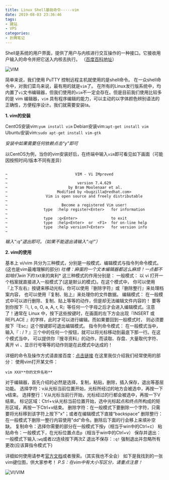 ```yaml
---
title: Linux Shell基础命令-----vim
date: 2019-08-03 23:36:46
tags:
- 建站
- VPS
categories: 
- 折腾笔记
---
```

Shell是系统的用户界面，提供了用户与内核进行交互操作的一种接口。它接收用户输入的命令并把它送入内核去执行。
（[百度百科地址][1]）

<!--more-->

![VIM][2]

简单来说，我们使用 PuTTY 控制远程主机就使用的是shell命令。
在一众shell命令中，对我们菜鸟来说，最有用的就是`vim`了。
在所有的Linux发行版系统中，均内置了`vi`文书编辑器，但我们使用的`vim`不一定会存在。但是目前我们使用比较多的是 vim 编辑器，`vim` 具有程序编辑的能力，可以主动的以字体颜色辨别语法的正确性，方便程序设计。我们就需要安装ta。

 **1. vim的安装**

CentOS安装vim:`yum install vim`
Debian安装vim:`apt-get install vim`
Ubuntu安装vim:`sudo apt-get install vim-gtk`

*安装中如果需要任何依赖点击“y”即可*

以CentOS为例，当你的vim安装好后，在终端中输入`vim`即可看见如下画面（可能因按照时间/版本不同有差异）
```

~                              VIM - Vi IMproved
~
~                               version 7.4.629
~                           by Bram Moolenaar et al.
~                      Modified by <bugzilla@redhat.com>
~                 Vim is open source and freely distributable
~
~                        Become a registered Vim user!
~                type  :help register<Enter>   for information
~
~                type  :q<Enter>               to exit
~                type  :help<Enter>  or  <F1>  for on-line help
~                type  :help version7<Enter>   for version info
~

```
*输入“:q”退出即可。（如果不能退出请输入“:q!”）*

 **2. vim的使用**

基本上 vi/vim 共分为三种模式，分别是一般模式、编辑模式与指令列命令模式。 (这也是vim最难理解的部分)
*吐槽：麻蛋的一个文本编辑器都这么麻烦！一点都不如咱们win下的*.txt来的爽利*
这三种模式的作用分别是：
一般模式：
以 vi 打开一个档案就直接进入一般模式了(这是默认的模式)。在这个模式中， 你可以使用『上下左右』按键来移动光标，你可以使用『删除字符』或『删除整行』来处理档案内容， 也可以使用『复制、贴上』来处理你的文件数据。
编辑模式：
在一般模式中可以进行删除、复制、贴上等等的动作，但是却无法编辑文件内容的！ 要等到你按下『i, I, o, O, a, A, r, R』等任何一个字母之后才会进入编辑模式。注意了！通常在 Linux 中，按下这些按键时，在画面的左下方会出现『INSERT 或 REPLACE 』的字样，此时才可以进行编辑。而如果要回到一般模式时， 则必须要按下『Esc』这个按键即可退出编辑模式。
指令列命令模式：
在一般模式当中，输入『 : / ? 』三个中的任何一个按钮，就可以将光标移动到最底下那一行。在这个模式当中， 可以提供你『搜寻资料』的动作，而读取、存盘、大量取代字符、离开 vi 、显示行号等等的动作则是在此模式中达成的！

详细的命令及操作方式请直接百度：[点击链接][3]
在这里我仅介绍我们经常使用的部分：
使用vim打开某文件：
```
vim XXX**你的文件名称**
```
对于编辑器，首先介绍的必然是选择，复制，粘贴，删除，插入保存，退出等基层功能。
选择字符：v从光标当前位置开始，光标所经过的地方会被选中，再按一下v结束。 
选择整行：V从光标当前行开始，光标经过的行都会被选中，再按一下V结束。
标记区域：Ctrl+v从光标当前位置开始，选中光标起点和终点所构成的矩形区域，再按一下Ctrl+v结束。
删除字符：在一般模式下要删除一个字符，只需要将光标移到该字符上按下"x"；或者在编辑模式下直接“backspace”
删除整行：在一般模式下删除一整行内容使用"dd"命令。删除后下面的行会移上来填补空缺。
复制命令：选择你需要的部分在一般模式下按`y`（相当于win中的Ctrl+c）
粘贴命令：一般模式下，在光标位置点击`p`（相当于win中的Ctrl+v）
保存并退出：一般模式下输入`:wq`或者`ZZ`连续按下两次Z
退出不保存：`:q!` 强制退出并忽略所有更改(应该算指令模式下)

详细如何使用请参考[官方文档][4]或者搜索。（其实我也不全会）
如下是我找到的一张vim键位图，供大家参考！
*P.S：在vim中有大小写区分，请重点注意！*

![VI/VIM][5]


  [1]: http://baike.baidu.com/view/573462.htm
  [2]: http://ico.ooopic.com/ajax/iconpng/?id=105247.png
  [3]: http://baike.baidu.com/subview/113188/9338173.htm
  [4]: http://vim.wikia.com/wiki/Main_Page
  [5]: http://www.runoob.com/wp-content/uploads/2015/10/vi-vim-cheat-sheet-sch.gif
